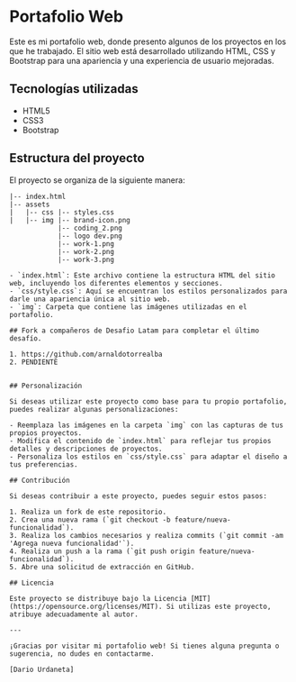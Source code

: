 # Portafolio Web

Este es mi portafolio web, donde presento algunos de los proyectos en los que he trabajado. El sitio web está desarrollado utilizando HTML, CSS y Bootstrap para una apariencia y una experiencia de usuario mejoradas.

## Tecnologías utilizadas

- HTML5
- CSS3
- Bootstrap

## Estructura del proyecto

El proyecto se organiza de la siguiente manera:

```
|-- index.html
|-- assets
|   |-- css |-- styles.css
|   |-- img |-- brand-icon.png
            |-- coding_2.png
            |-- logo dev.png
            |-- work-1.png
            |-- work-2.png
            |-- work-3.png
            
- `index.html`: Este archivo contiene la estructura HTML del sitio web, incluyendo los diferentes elementos y secciones.
- `css/style.css`: Aquí se encuentran los estilos personalizados para darle una apariencia única al sitio web.
- `img`: Carpeta que contiene las imágenes utilizadas en el portafolio.

## Fork a compañeros de Desafio Latam para completar el último desafío.

1. https://github.com/arnaldotorrealba
2. PENDIENTE


## Personalización

Si deseas utilizar este proyecto como base para tu propio portafolio, puedes realizar algunas personalizaciones:

- Reemplaza las imágenes en la carpeta `img` con las capturas de tus propios proyectos.
- Modifica el contenido de `index.html` para reflejar tus propios detalles y descripciones de proyectos.
- Personaliza los estilos en `css/style.css` para adaptar el diseño a tus preferencias.

## Contribución

Si deseas contribuir a este proyecto, puedes seguir estos pasos:

1. Realiza un fork de este repositorio.
2. Crea una nueva rama (`git checkout -b feature/nueva-funcionalidad`).
3. Realiza los cambios necesarios y realiza commits (`git commit -am 'Agrega nueva funcionalidad'`).
4. Realiza un push a la rama (`git push origin feature/nueva-funcionalidad`).
5. Abre una solicitud de extracción en GitHub.

## Licencia

Este proyecto se distribuye bajo la Licencia [MIT](https://opensource.org/licenses/MIT). Si utilizas este proyecto, atribuye adecuadamente al autor.

---

¡Gracias por visitar mi portafolio web! Si tienes alguna pregunta o sugerencia, no dudes en contactarme.

[Dario Urdaneta]
